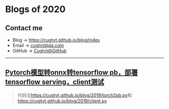 # **Blogs of 2020**

## Contact me

* Blog -> <https://cugtyt.github.io/blog/index>
* Email -> <cugtyt@qq.com>
* GitHub -> [Cugtyt@GitHub](https://github.com/Cugtyt)

---

## [**Pytorch模型转onnx转tensorflow pb，部署tensorflow serving，client测试**](https://cugtyt.github.io/blog/2019/1216)

> 代码见<https://cugtyt.github.io/blog/2019/torch2pb.py>和<https://cugtyt.github.io/blog/2019/client.py>

